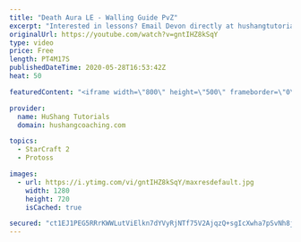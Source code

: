 ```yaml
---
title: "Death Aura LE - Walling Guide PvZ"
excerpt: "Interested in lessons? Email Devon directly at hushangtutorials@outlook.com ------------------------------------------------------------------------------------------------------- Want to support HuShang Tutorials directly? Patreon is a website where you can contribute a monthly donation that will help"
originalUrl: https://youtube.com/watch?v=gntIHZ8kSqY
type: video
price: Free
length: PT4M17S
publishedDateTime: 2020-05-28T16:53:42Z
heat: 50

featuredContent: "<iframe width=\"800\" height=\"500\" frameborder=\"0\" src=\"https://www.youtube.com/embed/gntIHZ8kSqY\" allow=\"accelerometer; autoplay; encrypted-media; gyroscope; picture-in-picture\" allowfullscreen></iframe>"

provider:
  name: HuShang Tutorials
  domain: hushangcoaching.com

topics:
  - StarCraft 2
  - Protoss

images:
  - url: https://i.ytimg.com/vi/gntIHZ8kSqY/maxresdefault.jpg
    width: 1280
    height: 720
    isCached: true

secured: "ct1EJ1PEG5RRrKWWLutViElkn7dYVyRjNTf75V2AjqzQ+sgIcXwha7pSvNh8j5h3wFStqg7VX00ztwCJe1Yt2+oohMKk008tjqxFsefV+Nl1ccW90VfA1hAqgumri084eJTh5J99l2VDFsTnHYNPQ1/82tya/Ve+znxDWKDtTKN16KK25LUoFS4Lv3v85LKhUpGfDCpzs2KobOqTJcXWsm5LIhZ4toKgJYu1aBG2jVWd+/9esDHMLSLCDbk1YYPE8Te1cfR5FR73YzJgwjrXz3m8FW9v1KzVf34eaDRAF89DObvJEYHyL/jgjpU+oxVmDj4K4Bj9ebuxxQqXzaeIlTFXeA0PNWP3G4tCgR9YvZIzKfYJslP6oLpwWgQD3U/PUgLVtdYoEO4eH5lIjnoE9j7keXAo1r34Oqw2+7tdY7U=;LoZQRE2vVbH4J4UbPMGfKw=="
---
```



